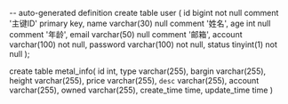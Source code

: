 -- auto-generated definition
create table user
(
    id       bigint       not null comment '主键ID'
        primary key,
    name     varchar(30)  null comment '姓名',
    age      int          null comment '年龄',
    email    varchar(50)  null comment '邮箱',
    account  varchar(100) not null,
    password varchar(100) not null,
    status   tinyint(1)   not null
);


create table metal_info(
    id int,
    type varchar(255),
    bargin varchar(255),
    height varchar(255),
    price varchar(255),
    `desc` varchar(255),
    account varchar(255),
    owned varchar(255),
    create_time time,
    update_time time
)